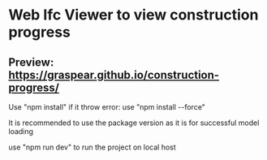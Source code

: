 # Web Ifc Viewer to view construction progress
Preview: https://graspear.github.io/construction-progress/
---
Use "npm install" if it throw error: use "npm install --force"

It is recommended to use the package version as it is for successful model loading

use "npm run dev" to run the project on local host
